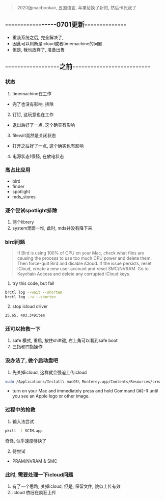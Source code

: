 > 2020版macbookair, 五国语言, 苹果给换了新的, 然后卡死我了

## -----------------0701更新--------------
- 重装系统之后, 完全解决了, 
- 因此可以判断是icloud或者timemachine的问题
- 但是, 我也放弃了, 准备出售

## ------------------之前--------------------------
### 状态
1. timemachine在工作
  - 完了也没有影响, 排除
2. 钉钉, 这玩意也在工作
  - 退出后好了一点, 这个确实有影响
3. filevalt竟然是关闭状态
  - 打开之后好了一点, 这个确实也有影响
4. 电源状态1很怪, 在放电状态



### 高占比应用
- bird
- finder
- spotlight
- mds_stores


### 逐个尝试spotlight排除
1. 两个librery
2. system里面一堆, 此时, mds并没有降下来






### bird问题
> If Bird is using 100% of CPU on your Mac, check what files are causing the process to use too much CPU power and delete them. Then force-quit Bird and disable iCloud. If the issue persists, reset iCloud, create a new user account and reset SMC/NVRAM. Go to Keychain Access and delete any corrupted iCloud keys.

1. try this code, but fail
```sh
brctl log --wait --shorten
brctl log --w --shorten
```
2. stop icloud driver
```sh
25.65, 403,349item
```


### 还可以抢救一下
1. safe 模式, 重启, 按住shift键, 右上角可以看到safe boot
2. 三指和四指操作

### 没办法了, 做个启动盘吧
1. 先关掉icloud, 这样就会强迫上传icloud
```sh
sudo /Applications/Install\ macOS\ Monterey.app/Contents/Resources/createinstallmedia --volume /Volumes/macos12

```
- turn on your Mac and immediately press and hold Command (⌘)-R until you see an Apple logo or other image.


### 过程中的抢救
1. 输入法尝试
```sh
pkill -f SCIM.app
```
奇怪, 似乎速度够快了

2. 待尝试
- PRAM/NVRAM & SMC



### 此时, 需要处理一下icloud问题
1. 有了一个思路, 关掉icloud, 但是, 保留文件, 貌似上传有效
2. icloud 依旧在疯狂上传

